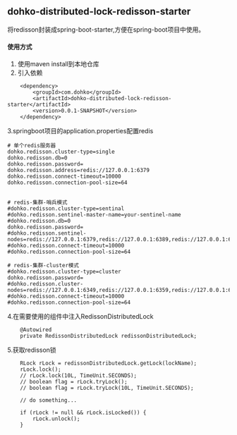 
dohko-distributed-lock-redisson-starter
---
将redisson封装成spring-boot-starter,方便在spring-boot项目中使用。

#### 使用方式
1. 使用maven install到本地仓库
2. 引入依赖
```
    <dependency>
        <groupId>com.dohko</groupId>
        <artifactId>dohko-distributed-lock-redisson-starter</artifactId>
        <version>0.0.1-SNAPSHOT</version>
    </dependency>
```
3.springboot项目的application.properties配置redis
```
# 单个redis服务器
dohko.redisson.cluster-type=single
dohko.redisson.db=0
dohko.redisson.password=
dohko.redisson.address=redis://127.0.0.1:6379
dohko.redisson.connect-timeout=10000
dohko.redisson.connection-pool-size=64


# redis-集群-哨兵模式
#dohko.redisson.cluster-type=sentinal
#dohko.redisson.sentinel-master-name=your-sentinel-name
#dohko.redisson.db=0
dohko.redisson.password=
#dohko.redisson.sentinel-nodes=redis://127.0.0.1:6379,redis://127.0.0.1:6389,redis://127.0.0.1:6399
#dohko.redisson.connect-timeout=10000
#dohko.redisson.connection-pool-size=64

# redis-集群-cluster模式
#dohko.redisson.cluster-type=cluster
dohko.redisson.password=
#dohko.redisson.cluster-nodes=redis://127.0.0.1:6349,redis://127.0.0.1:6359,redis://127.0.0.1:6369,redis://127.0.0.1:6379,redis://127.0.0.1:6389,redis://127.0.0.1:6399
#dohko.redisson.connect-timeout=10000
#dohko.redisson.connection-pool-size=64
```

4.在需要使用的组件中注入RedissonDistributedLock
```
    @Autowired
    private RedissonDistributedLock redissonDistributedLock;
```
5.获取redisson锁
```
    RLock rLock = redissonDistributedLock.getLock(lockName);
    rLock.lock();
    // rLock.lock(10L, TimeUnit.SECONDS);
    // boolean flag = rLock.tryLock();
    // boolean flag = rLock.tryLock(10L, TimeUnit.SECONDS);
    
    // do something...
    
    if (rLock != null && rLock.isLocked()) {
        rLock.unlock();
    }
```

